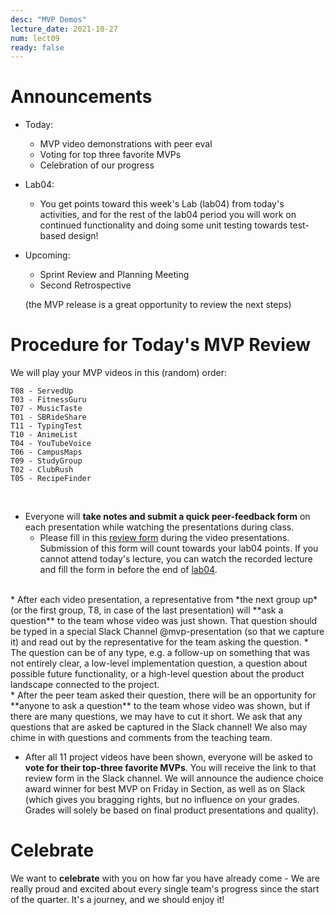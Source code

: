 ```yaml
---
desc: "MVP Demos"
lecture_date: 2021-10-27
num: lect09
ready: false
---
```


# Announcements
* Today: 
  * MVP video demonstrations with peer eval 
  * Voting for top three favorite MVPs
  * Celebration of our progress

* Lab04:
  * You get points toward this week's Lab (lab04) from today's activities, and for the rest of the lab04 period you will work on continued functionality and doing some unit testing towards test-based design! 

* Upcoming: 
  * Sprint Review and Planning Meeting 
  * Second Retrospective 
  
  (the MVP release is a great opportunity to review the next steps)


# Procedure for Today's MVP Review

We will play your MVP videos in this (random) order: 

```
T08 - ServedUp
T03 - FitnessGuru
T07 - MusicTaste
T01 - SBRideShare
T11 - TypingTest
T10 - AnimeList
T04 - YouTubeVoice
T06 - CampusMaps
T09 - StudyGroup 
T02 - ClubRush
T05 - RecipeFinder
``` 

&nbsp;

* Everyone will **take notes and submit a quick peer-feedback form** on each presentation while watching the presentations during class. 
    * Please fill in this [review form](https://forms.gle/TBA) during the video presentations. Submission of this form will count towards your lab04 points. If you cannot attend today's lecture, you can watch the recorded lecture and fill the form in before the end of [lab04](https://ucsb-cs148.github.io/f21/lab/lab04/). 

<br />   
* After each video presentation, a representative from *the next group up* (or the first group, T8, in case of the last presentation) will **ask a question** to the team whose video was just shown. That question should be typed in a special Slack Channel @mvp-presentation (so that we capture it) and read out by the representative for the team asking the question. 
    * The question can be of any type, e.g. a follow-up on something that was not entirely clear, a low-level implementation question, a question about possible future functionality, or a high-level question about the product landscape connected to the project. 

<br />
* After the peer team asked their question, there will be an opportunity for **anyone to ask a question** to the team whose video was shown, but if there are many questions, we may have to cut it short. We ask that any questions that are asked be captured in the Slack channel! We also may chime in with questions and comments from the teaching team. 

* After all 11 project videos have been shown, everyone will be asked to **vote for their top-three favorite MVPs**. You will receive the link to that review form in the Slack channel.  We will announce the audience choice award winner for best MVP on Friday in Section, as well as on Slack (which gives you bragging rights, but no influence on your grades. Grades will solely be based on final product presentations and quality).  

# Celebrate

We want to **celebrate** with you on how far you have already come - We are really proud and excited about every single team's progress since the start of the quarter. It's a journey, and we should enjoy it! 